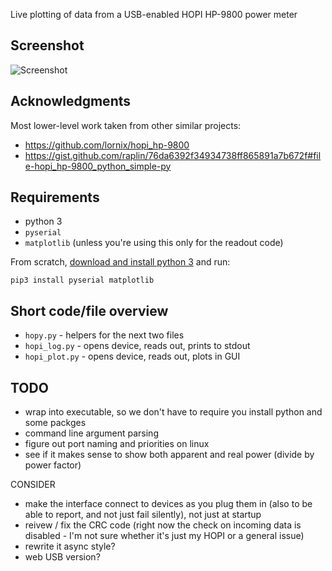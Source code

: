 Live plotting of data from a USB-enabled HOPI HP-9800 power meter

## Screenshot
![Screenshot](https://raw.githubusercontent.com/scarfboy/hopy/main/screenshots/more.png)


## Acknowledgments
Most lower-level work taken from other similar projects:
- https://github.com/lornix/hopi_hp-9800
- https://gist.github.com/raplin/76da6392f34934738ff865891a7b672f#file-hopi_hp-9800_python_simple-py


## Requirements
- python 3
- `pyserial`
- `matplotlib` (unless you're using this only for the readout code)

From scratch, [download and install python 3](https://www.python.org/downloads/) and run:
```
pip3 install pyserial matplotlib
```

## Short code/file overview
- `hopy.py` - helpers for the next two files
- `hopi_log.py` - opens device, reads out, prints to stdout
- `hopi_plot.py` - opens device, reads out, plots in GUI


## TODO
- wrap into executable, so we don't have to require you install python and some packges
- command line argument parsing
- figure out port naming and priorities on linux
- see if it makes sense to show both apparent and real power (divide by power factor)

CONSIDER
- make the interface connect to devices as you plug them in (also to be able to report, and not just fail silently), not just at startup
- reivew / fix the CRC code  (right now the check on incoming data is  disabled - I'm not sure whether it's just my HOPI or a general issue)
- rewrite it async style?
- web USB version?
